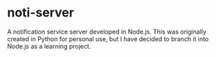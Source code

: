 noti-server
===========

A notification service server developed in Node.js.  This was originally created in Python for personal use, but I have decided to branch it into Node.js as a learning project.
